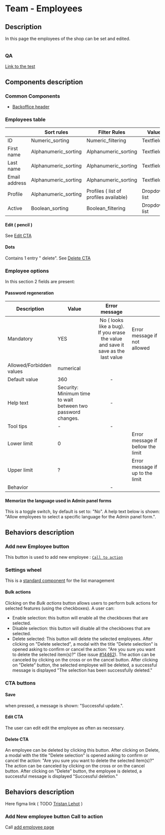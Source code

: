 # Team - Employees

## Description

In this page the employees of the shop can be set and edited.&#x20;

<figure><img src="../../../../../.gitbook/assets/Screenshot 2022-09-21 at 17-12-47 Employees • test.png" alt=""><figcaption></figcaption></figure>

### QA&#x20;

[Link to the test](https://build.prestashop-project.org/test-scenarios/scenarios/core/functional/bo/advanced-parameters/team/employees.html)

## Components description

### Common Components

* [Backoffice header](../../../common-components/back-office-header/)

### Employees table



|               | Sort rules            | Filter Rules                            | Value         |
| ------------- | --------------------- | --------------------------------------- | ------------- |
| ID            | Numeric\_sorting      | Numeric\_filtering                      | Textfield     |
| First name    | Alphanumeric\_sorting | Alphanumeric\_sorting                   | Textfield     |
| Last name     | Alphanumeric\_sorting | Alphanumeric\_sorting                   | Textfield     |
| Email address | Alphanumeric\_sorting | Alphanumeric\_sorting                   | Textfield     |
| Profile       | Alphanumeric\_sorting | Profiles ( list of profiles available)  | Dropdown list |
| Active        | Boolean\_sorting      | Boolean\_filtering                      | Dropdown list |

#### Edit  ( pencil )

See [Edit CTA](./#edit-cta)

#### Dots&#x20;

Contains 1 entry " delete". See [Delete CTA](./#delete-cta)&#x20;

### Employee options

In this section 2 fields are present:

#### Password regeneration



<table><thead><tr><th>Description</th><th>Value</th><th align="center">Error message</th><th data-hidden></th></tr></thead><tbody><tr><td>Mandatory</td><td>YES</td><td align="center">No ( looks like a bug).<br>If you erase the value and save it save as the last value</td><td>Error message if not allowed</td></tr><tr><td>Allowed/Forbidden values</td><td>numerical</td><td align="center"></td><td></td></tr><tr><td>Default value</td><td>360</td><td align="center">-</td><td></td></tr><tr><td>Help text</td><td>Security: Minimum time to wait between two password changes.</td><td align="center">-</td><td></td></tr><tr><td>Tool tips</td><td>              -</td><td align="center">-</td><td></td></tr><tr><td>Lower limit</td><td>             0</td><td align="center"></td><td>Error message if bellow the limit</td></tr><tr><td>Upper limit</td><td>               ?</td><td align="center"></td><td>Error message if up to the limit</td></tr><tr><td>Behavior</td><td></td><td align="center">-</td><td></td></tr></tbody></table>



#### Memorize the language used in Admin panel forms

This is a toggle switch, by default is set to: "No". A help text below is shown: "Allow employees to select a specific language for the Admin panel form.".

## Behaviors description

### Add new Employee button

This button is used to add new employee : [`Call to action`](https://app.gitbook.com/o/-MAz0PPl5s9ulE9xyliu/s/eRh5ljXXvELkmmdiRmg8/\~/changes/AC6MLBkSBL33Yd0iYykc/functional-documentation/ux-ui/back-office/configure/advanced-parameters/team-employees#add-new-employeee-cta)

### Settings wheel

This is a [standard component](../../../common-components/settings-wheel.md) for the list management

#### Bulk actions

Clicking on the _Bulk actions_ button allows users to perform bulk actions for selected features (using the checkboxes). A user can:

* Enable selection: this button will enable all the checkboxes that are selected.
* Disable selection: this button will disable all the checkboxes that are selected.
* Delete selected: This button will delete the selected employees. After clicking on "Delete selected", a modal with the title "Delete selection" is opened asking to confirm or cancel the action: "Are you sure you want to delete the selected item(s)?" (See issue [#14462](https://github.com/PrestaShop/PrestaShop/issues/14462)). The action can be canceled by clicking on the cross or on the cancel button. After clicking on "Delete" button, the selected employee will be deleted, a successful message is displayed "The selection has been successfully deleted."

### CTA buttons

#### Save

when pressed, a message is shown: "Successful update.".



#### **Edit CTA**

&#x20;The user can edit edit the employee as often as necessary.

#### **Delete CTA**

&#x20;An employee can be deleted by clicking this button. After clicking on Delete, a modal with the title "Delete selection" is opened asking to confirm or cancel the action: "Are you sure you want to delete the selected item(s)?" The action can be canceled by clicking on the cross or on the cancel button. After clicking on "Delete" button, the employee is deleted, a successful message is displayed "Successful deletion."

## Behaviors description

Here figma link ( TODO [Tristan Lehot](http://localhost:5000/u/wxuQ8dEUfYTsCcCBbcFmmedKE5t2 "mention") )



### Add New employee button Call to action <a href="#add-new-employeee-cta" id="add-new-employeee-cta"></a>

Call [add employee page](https://app.gitbook.com/o/-MAz0PPl5s9ulE9xyliu/s/eRh5ljXXvELkmmdiRmg8/\~/changes/AC6MLBkSBL33Yd0iYykc/functional-documentation/ux-ui/back-office/configure/advanced-parameters/team-employees/add-edit-employee)





